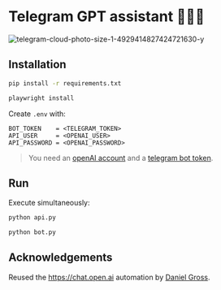# Telegram GPT assistant 🤖🦸‍♂️

![telegram-cloud-photo-size-1-4929414827424721630-y](https://user-images.githubusercontent.com/1703831/205526277-01ef52c2-c282-46cf-9c75-397fa97b1f70.jpg)

## Installation

```sh
pip install -r requirements.txt

playwright install
```

Create `.env` with:

```
BOT_TOKEN    = <TELEGRAM_TOKEN>
API_USER     = <OPENAI_USER>
API_PASSWORD = <OPENAI_PASSWORD>
```

> You need an [openAI account](https://beta.openai.com/login) and a [telegram bot token](https://www.siteguarding.com/en/how-to-get-telegram-bot-api-token).

## Run

Execute simultaneously:

```sh
python api.py
```

```sh
python bot.py
```

## Acknowledgements

Reused the https://chat.open.ai automation by [Daniel Gross](https://github.com/danielgross/whatsapp-gpt/blob/main/server.py).
